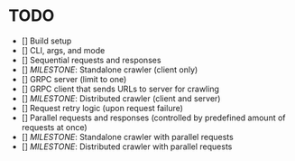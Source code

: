 # TODO
- [] Build setup
- [] CLI, args, and mode
- [] Sequential requests and responses
- [] *MILESTONE*: Standalone crawler (client only)
- [] GRPC server (limit to one)
- [] GRPC client that sends URLs to server for crawling
- [] *MILESTONE*: Distributed crawler (client and server)
- [] Request retry logic (upon request failure)
- [] Parallel requests and responses (controlled by predefined amount of requests at once)
- [] *MILESTONE*: Standalone crawler with parallel requests
- [] *MILESTONE*: Distributed crawler with parallel requests

